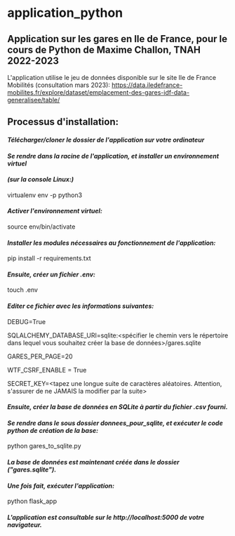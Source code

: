 # application_python
## Application sur les gares en Ile de France, pour le cours de Python de Maxime Challon, TNAH 2022-2023

L'application utilise le jeu de données disponible sur le site Ile de France Mobilités (consultation mars 2023):
https://data.iledefrance-mobilites.fr/explore/dataset/emplacement-des-gares-idf-data-generalisee/table/


## Processus d'installation: 
#### *Télécharger/cloner le dossier de l'application sur votre ordinateur*

#### *Se rendre dans la racine de l'application, et installer un environnement virtuel*
#### *(sur la console Linux:)* 

virtualenv env -p python3


#### *Activer l'environnement virtuel:*

source env/bin/activate

#### *Installer les modules nécessaires au fonctionnement de l'application:* 

pip install -r requirements.txt

#### *Ensuite, créer un fichier .env:*

touch .env

#### *Editer ce fichier avec les informations suivantes:*

DEBUG=True

SQLALCHEMY_DATABASE_URI=sqlite:<spécifier le chemin vers le répertoire dans lequel vous souhaitez créer la base de données>/gares.sqlite

GARES_PER_PAGE=20

WTF_CSRF_ENABLE = True

SECRET_KEY=<tapez une longue suite de caractères aléatoires. Attention, s'assurer de ne JAMAIS la modifier par la suite>


#### *Ensuite, créer la base de données en SQLite à partir du fichier .csv fourni.*
#### *Se rendre dans le sous dossier donnees_pour_sqlite, et exécuter le code python de création de la base:*

python gares_to_sqlite.py



#### *La base de données est maintenant créée dans le dossier ("gares.sqlite").* 


#### *Une fois fait, exécuter l'application:*

python flask_app

#### *L'application est consultable sur le http://localhost:5000 de votre navigateur.*



